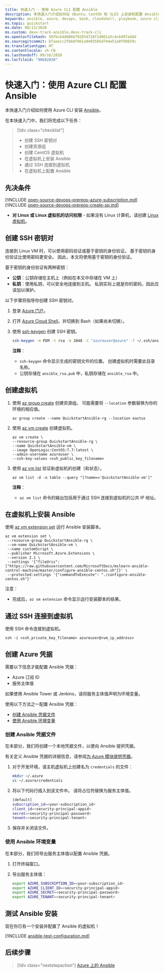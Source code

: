 ```yaml
---
title: 快速入门 - 使用 Azure CLI 配置 Ansible
description: 本快速入门介绍如何在 Ubuntu、CentOS 和 SLES 上安装和配置 Ansible 以管理 Azure 资源
keywords: ansible, azure, devops, bash, cloudshell, playbook, azure cli
ms.topic: quickstart
ms.date: 08/13/2020
ms.custom: devx-track-ansible,devx-track-cli
ms.openlocfilehash: 50fbcb4d086679265d728f14061a5c4c649fa48d
ms.sourcegitcommit: bfaeacc2fb68f861a9403585d744e51a8f99829c
ms.translationtype: HT
ms.contentlocale: zh-CN
ms.lasthandoff: 09/16/2020
ms.locfileid: "90682038"
---
```

# <a name="quickstart-configure-ansible-using-azure-cli"></a>快速入门：使用 Azure CLI 配置 Ansible

本快速入门介绍如何使用 Azure CLI 安装 [Ansible](https://docs.ansible.com/)。

在本快速入门中，我们将完成以下任务：

> [!div class="checklist"]
> * 创建 SSH 密钥对
> * 创建资源组
> * 创建 CentOS 虚拟机 
> * 在虚拟机上安装 Ansible
> * 通过 SSH 连接到虚拟机
> * 在虚拟机上配置 Ansible

## <a name="prerequisites"></a>先决条件

[!INCLUDE [open-source-devops-prereqs-azure-subscription.md](../includes/open-source-devops-prereqs-azure-subscription.md)]
[!INCLUDE [open-source-devops-prereqs-create-sp.md](../includes/open-source-devops-prereqs-create-service-principal.md)]
- **对 Linux 或 Linux 虚拟机的访问权限** - 如果没有 Linux 计算机，请创建 [Linux 虚拟机](/azure/virtual-network/quick-create-cli)。

## <a name="create-an-ssh-key-pair"></a>创建 SSH 密钥对

连接到 Linux VM 时，可以使用密码验证或基于密钥的身份验证。 基于密钥的身份验证比使用密码更安全。 因此，本文将使用基于密钥的身份验证。

基于密钥的身份验证有两种密钥：

- **公钥**：公钥存储在主机上（例如在本文中存储在 VM 上）
- **私钥**：使用私钥，可以安全地连接到主机。 私钥实际上就是你的密码，因此应该加以保护。
        
以下步骤将指导你创建 SSH 密钥对。

1. 登录 [Azure 门户](https://portal.azure.com)。

1. 打开 [Azure Cloud Shell](/azure/cloud-shell/overview)，并切换到 Bash（如果尚未切换）。

1. 使用 [ssh-keygen](https://www.ssh.com/ssh/keygen/) 创建 SSH 密钥。

    ```bash
    ssh-keygen -m PEM -t rsa -b 2048 -C "azureuser@azure" -f ~/.ssh/ansible_rsa -N ""
    ```

    **注释**：

    - `ssh-keygen` 命令显示生成的密钥文件的位置。 创建虚拟机时需要此目录名称。
    - 公钥存储在 `ansible_rsa.pub` 中，私钥存储在 `ansible_rsa` 中。

## <a name="create-a-virtual-machine"></a>创建虚拟机

1. 使用 [az group create](/cli/azure/group#az-group-create) 创建资源组。 可能需要将 `--location` 参数替换为你的环境的相应值。

    ```azurecli
    az group create --name QuickstartAnsible-rg --location eastus
    ```

1. 使用 [az vm create](/cli/azure/vm#az-vm-create) 创建虚拟机。

    ```azurecli
    az vm create \
    --resource-group QuickstartAnsible-rg \
    --name QuickstartAnsible-vm \
    --image OpenLogic:CentOS:7.7:latest \
    --admin-username azureuser \
    --ssh-key-values <ssh_public_key_filename>
    ```

1. 使用 [az vm list](/cli/azure/vm#az-vm-list) 验证新虚拟机的创建（和状态）。

    ```azurecli
    az vm list -d -o table --query "[?name=='QuickstartAnsible-vm']"
    ```

    **注释**：

    - `az vm list` 命令的输出包括用于通过 SSH 连接到虚拟机的公共 IP 地址。

## <a name="install-ansible-on-the-virtual-machine"></a>在虚拟机上安装 Ansible

使用 [az vm extension set](/cli/azure/vm/extension?#az-vm-extension-set) 运行 Ansible 安装脚本。

```azurecli
az vm extension set \
 --resource-group QuickstartAnsible-rg \
 --vm-name QuickstartAnsible-vm \
 --name customScript \
 --publisher Microsoft.Azure.Extensions \
 --version 2.1 \
 --settings '{"fileUris":["https://raw.githubusercontent.com/MicrosoftDocs/mslearn-ansible-control-machine/master/configure-ansible-centos.sh"]}' \
 --protected-settings '{"commandToExecute": "./configure-ansible-centos.sh"}'
```

注意：

- 完成后，`az vm extension` 命令显示运行安装脚本的结果。

## <a name="connect-to-your-virtual-machine-via-ssh"></a>通过 SSH 连接到虚拟机

使用 SSH 命令连接到虚拟机。

```azurecli
ssh -i <ssh_private_key_filename> azureuser@<vm_ip_address>
```

## <a name="create-azure-credentials"></a>创建 Azure 凭据

需要以下信息才能配置 Ansible 凭据：

* Azure 订阅 ID
* 服务主体值

如果使用 Ansible Tower 或 Jenkins，请将服务主体值声明为环境变量。

使用以下方法之一配置 Ansible 凭据：

- [创建 Ansible 凭据文件](#file-credentials)
- [使用 Ansible 环境变量](#env-credentials)

### <a name="span-idfile-credentials-create-ansible-credentials-file"></a><span id="file-credentials"/>创建 Ansible 凭据文件

在本部分，我们将创建一个本地凭据文件，以便向 Ansible 提供凭据。

有关定义 Ansible 凭据的详细信息，请参阅[为 Azure 模块提供凭据](https://docs.ansible.com/ansible/guide_azure.html#providing-credentials-to-azure-modules)。

1. 对于开发环境，请主机虚拟机上创建名为 `credentials` 的文件：

    ```bash
    mkdir ~/.azure
    vi ~/.azure/credentials
    ```

1. 将以下代码行插入到该文件中。 请将占位符替换为服务主体值。

    ```bash
    [default]
    subscription_id=<your-subscription_id>
    client_id=<security-principal-appid>
    secret=<security-principal-password>
    tenant=<security-principal-tenant>
    ```

1. 保存并关闭该文件。

### <a name="span-idenv-credentialsuse-ansible-environment-variables"></a><span id="env-credentials"/>使用 Ansible 环境变量

在本部分，我们将导出服务主体值以配置 Ansible 凭据。

1. 打开终端窗口。

1. 导出服务主体值：

    ```bash
    export AZURE_SUBSCRIPTION_ID=<your-subscription_id>
    export AZURE_CLIENT_ID=<security-principal-appid>
    export AZURE_SECRET=<security-principal-password>
    export AZURE_TENANT=<security-principal-tenant>
    ```

## <a name="test-ansible-installation"></a>测试 Ansible 安装

现在你已有一个安装并配置了 Ansible 的虚拟机！

[!INCLUDE [ansible-test-configuration.md](includes/ansible-test-configuration.md)]

## <a name="next-steps"></a>后续步骤

> [!div class="nextstepaction"]
> [Azure 上的 Ansible](/azure/developer/Ansible)